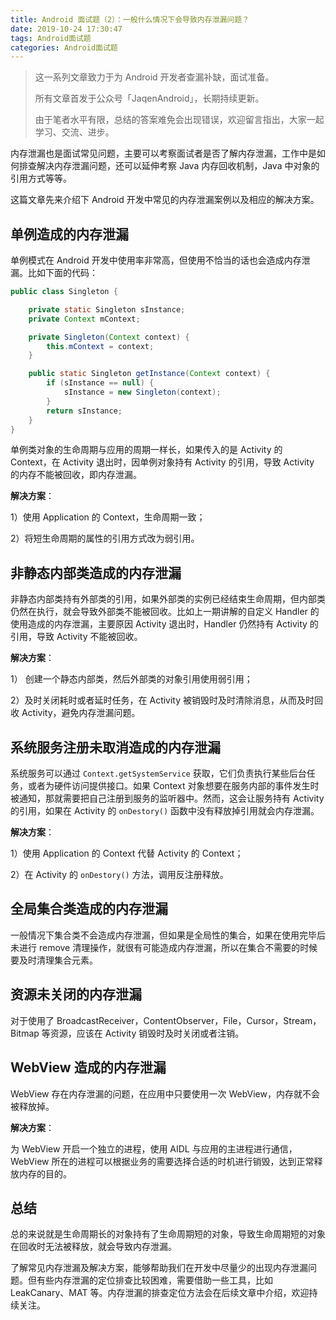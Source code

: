 ```yaml
---
title: Android 面试题（2）：一般什么情况下会导致内存泄漏问题？
date: 2019-10-24 17:30:47
tags: Android面试题
categories: Android面试题
---
```


> 这一系列文章致力于为 Android 开发者查漏补缺，面试准备。
>
> 所有文章首发于公众号「JaqenAndroid」，长期持续更新。
>
> 由于笔者水平有限，总结的答案难免会出现错误，欢迎留言指出，大家一起学习、交流、进步。

内存泄漏也是面试常见问题，主要可以考察面试者是否了解内存泄漏，工作中是如何排查解决内存泄漏问题，还可以延伸考察 Java 内存回收机制，Java 中对象的引用方式等等。

这篇文章先来介绍下 Android 开发中常见的内存泄漏案例以及相应的解决方案。

## 单例造成的内存泄漏

单例模式在 Android 开发中使用率非常高，但使用不恰当的话也会造成内存泄漏。比如下面的代码：

```java
public class Singleton {

    private static Singleton sInstance;
    private Context mContext;

    private Singleton(Context context) {
        this.mContext = context;
    }

    public static Singleton getInstance(Context context) {
        if (sInstance == null) {
            sInstance = new Singleton(context);
        }
        return sInstance;
    }
}
```

单例类对象的生命周期与应用的周期一样长，如果传入的是 Activity 的 Context，在 Activity 退出时，因单例对象持有 Activity 的引用，导致 Activity 的内存不能被回收，即内存泄漏。

**解决方案**：

1）使用 Application 的 Context，生命周期一致；

2）将短生命周期的属性的引用方式改为弱引用。

## 非静态内部类造成的内存泄漏

非静态内部类持有外部类的引用，如果外部类的实例已经结束生命周期，但内部类仍然在执行，就会导致外部类不能被回收。比如上一期讲解的自定义 Handler 的使用造成的内存泄漏，主要原因 Activity 退出时，Handler 仍然持有 Activity 的引用，导致 Activity 不能被回收。

**解决方案**：

1） 创建一个静态内部类，然后外部类的对象引用使用弱引用；

2）及时关闭耗时或者延时任务，在 Activity 被销毁时及时清除消息，从而及时回收 Activity，避免内存泄漏问题。 

## 系统服务注册未取消造成的内存泄漏

系统服务可以通过 `Context.getSystemService` 获取，它们负责执行某些后台任务，或者为硬件访问提供接口。如果 Context 对象想要在服务内部的事件发生时被通知，那就需要把自己注册到服务的监听器中。然而，这会让服务持有 Activity 的引用，如果在 Activity 的 `onDestory()` 函数中没有释放掉引用就会内存泄漏。 

**解决方案**：

1）使用 Application 的 Context 代替 Activity 的 Context；

2）在 Activity 的 `onDestory()` 方法，调用反注册释放。

## 全局集合类造成的内存泄漏

一般情况下集合类不会造成内存泄漏，但如果是全局性的集合，如果在使用完毕后未进行 remove 清理操作，就很有可能造成内存泄漏，所以在集合不需要的时候要及时清理集合元素。

## 资源未关闭的内存泄漏

 对于使用了 BroadcastReceiver，ContentObserver，File，Cursor，Stream，Bitmap 等资源，应该在 Activity 销毁时及时关闭或者注销。

## WebView 造成的内存泄漏

 WebView 存在内存泄漏的问题，在应用中只要使用一次 WebView，内存就不会被释放掉。

**解决方案**：

为 WebView 开启一个独立的进程，使用 AIDL 与应用的主进程进行通信，WebView 所在的进程可以根据业务的需要选择合适的时机进行销毁，达到正常释放内存的目的。 

## 总结

总的来说就是生命周期长的对象持有了生命周期短的对象，导致生命周期短的对象在回收时无法被释放，就会导致内存泄漏。

了解常见内存泄漏及解决方案，能够帮助我们在开发中尽量少的出现内存泄漏问题。但有些内存泄漏的定位排查比较困难，需要借助一些工具，比如 LeakCanary、MAT 等。内存泄漏的排查定位方法会在后续文章中介绍，欢迎持续关注。